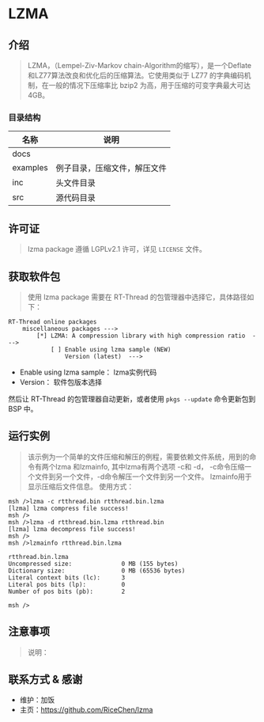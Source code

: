 # LZMA

## 介绍

> LZMA，（Lempel-Ziv-Markov chain-Algorithm的缩写），是一个Deflate和LZ77算法改良和优化后的压缩算法。它使用类似于 LZ77 的字典编码机制，在一般的情况下压缩率比 bzip2 为高，用于压缩的可变字典最大可达4GB。

### 目录结构

| 名称 | 说明 |
| ---- | ---- |
| docs  |  |
| examples | 例子目录，压缩文件，解压文件 |
| inc  | 头文件目录 |
| src  | 源代码目录 |

## 许可证

> lzma package 遵循 LGPLv2.1 许可，详见 `LICENSE` 文件。

## 获取软件包

> 使用 lzma package 需要在 RT-Thread 的包管理器中选择它，具体路径如下：

```
RT-Thread online packages
    miscellaneous packages --->
        [*] LZMA: A compression library with high compression ratio  --->
            [ ] Enable using lzma sample (NEW) 
                Version (latest)  --->
```
- Enable using lzma sample： lzma实例代码
- Version： 软件包版本选择

然后让 RT-Thread 的包管理器自动更新，或者使用 `pkgs --update` 命令更新包到 BSP 中。

## 运行实例

> 该示例为一个简单的文件压缩和解压的例程，需要依赖文件系统，用到的命令有两个lzma 和lzmainfo, 其中lzma有两个选项 -c和 -d， -c命令压缩一个文件到另一个文件，-d命令解压一个文件到另一个文件。 lzmainfo用于显示压缩后文件信息。
> 使用方式：

``` 
msh />lzma -c rtthread.bin rtthread.bin.lzma
[lzma] lzma compress file success!
msh />
msh />lzma -d rtthread.bin.lzma rtthread.bin
[lzma] lzma decompress file success!
msh />
msh />lzmainfo rtthread.bin.lzma

rtthread.bin.lzma
Uncompressed size:              0 MB (155 bytes)
Dictionary size:                0 MB (65536 bytes)
Literal context bits (lc):      3
Literal pos bits (lp):          0
Number of pos bits (pb):        2

msh />
```

## 注意事项

> 说明：

## 联系方式 & 感谢

* 维护：加饭
* 主页：https://github.com/RiceChen/lzma